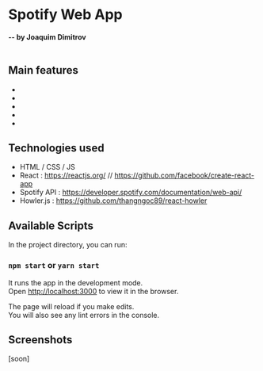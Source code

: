 # Spotify Web App 
#### -- by Joaquim Dimitrov<br /><br />

## Main features

-
-
-
-
-

## Technologies used

- HTML / CSS / JS <br />
- React : https://reactjs.org/ // https://github.com/facebook/create-react-app <br />
- Spotify API : https://developer.spotify.com/documentation/web-api/ <br />
- Howler.js : https://github.com/thangngoc89/react-howler <br />

## Available Scripts

In the project directory, you can run:

### `npm start` or `yarn start`

It runs the app in the development mode.<br />
Open [http://localhost:3000](http://localhost:3000) to view it in the browser.

The page will reload if you make edits.<br />
You will also see any lint errors in the console.

## Screenshots
[soon]